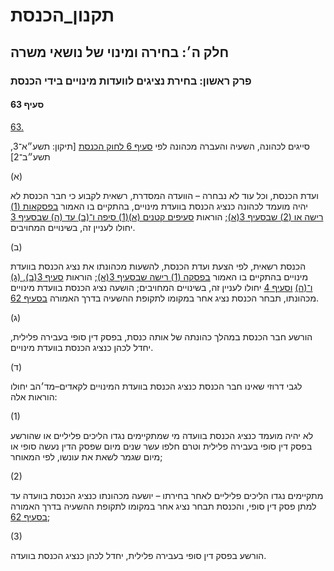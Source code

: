 # תקנון_הכנסת

## חלק ה׳: בחירה ומינוי של נושאי משרה

### פרק ראשון: בחירת נציגים לוועדות מינויים בידי הכנסת

#### סעיף 63

[63.](https://he.wikisource.org/wiki/תקנון_הכנסת#s_yp_63)

סייגים לכהונה, השעיה והעברה מכהונה לפי [סעיף 6 לחוק הכנסת](https://he.wikisource.org/wiki/חוק_הכנסת#s_yp_6 "חוק הכנסת") [תיקון: תשע״א־3, תשע״ב־2]

(א)

ועדת
הכנסת, וכל עוד לא נבחרה – הוועדה המסדרת, רשאית לקבוע כי חבר הכנסת לא
יהיה מועמד לכהונה כנציג הכנסת בוועדת מינויים, בהתקיים בו האמור [בפסקאות (1) רישה או (2) שבסעיף 3(א)](https://he.wikisource.org/wiki/תקנון_הכנסת#s_yp_3); הוראות [סעיפים קטנים (א)(1) סיפה ו־(ב) עד (ה) שבסעיף 3](https://he.wikisource.org/wiki/תקנון_הכנסת#s_yp_3) יחולו לעניין זה, בשינויים המחויבים.

(ב)

הכנסת רשאית, לפי הצעת ועדת הכנסת, להשעות מכהונתו את נציג הכנסת בוועדת מינויים בהתקיים בו האמור [בפסקה (1) רישה שבסעיף 3(א)](https://he.wikisource.org/wiki/תקנון_הכנסת#s_yp_3); הוראות [סעיף 3(ב), (ג) ו־(ה)](https://he.wikisource.org/wiki/תקנון_הכנסת#s_yp_3) [וסעיף 4](https://he.wikisource.org/wiki/תקנון_הכנסת#s_yp_4)
יחולו לעניין זה, בשינויים המחויבים; הושעה נציג הכנסת בוועדת מינויים
מכהונתו, תבחר הכנסת נציג אחר במקומו לתקופת ההשעיה בדרך האמורה [בסעיף 62](https://he.wikisource.org/wiki/תקנון_הכנסת#s_yp_62).

(ג)

הורשע חבר הכנסת במהלך כהונתה של אותה כנסת, בפסק דין סופי בעבירה פלילית, יחדל לכהן כנציג הכנסת בוועדת מינויים.

(ד)

לגבי דרוזי שאינו חבר הכנסת כנציג הכנסת בוועדת המינויים לקאדים–מד׳הב יחולו הוראות אלה:

(1)

לא יהיה
מועמד כנציג הכנסת בוועדה מי שמתקיימים נגדו הליכים פליליים או שהורשע בפסק
דין סופי בעבירה פלילית וטרם חלפו עשר שנים מיום שפסק הדין נעשה סופי או
מיום שגמר לשאת את עונשו, לפי המאוחר;

(2)

מתקיימים
נגדו הליכים פליליים לאחר בחירתו – יושעה מכהונתו כנציג הכנסת בוועדה עד
למתן פסק דין סופי, והכנסת תבחר נציג אחר במקומו לתקופת ההשעיה בדרך האמורה
[בסעיף 62](https://he.wikisource.org/wiki/תקנון_הכנסת#s_yp_62);

(3)

הורשע בפסק דין סופי בעבירה פלילית, יחדל לכהן כנציג הכנסת בוועדה.